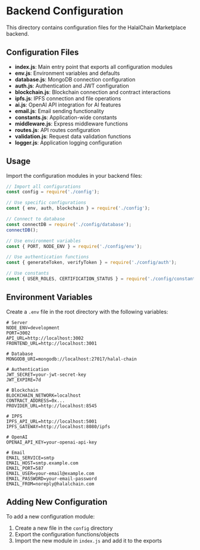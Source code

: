 # Backend Configuration

This directory contains configuration files for the HalalChain Marketplace backend.

## Configuration Files

- **index.js**: Main entry point that exports all configuration modules
- **env.js**: Environment variables and defaults
- **database.js**: MongoDB connection configuration
- **auth.js**: Authentication and JWT configuration
- **blockchain.js**: Blockchain connection and contract interactions
- **ipfs.js**: IPFS connection and file operations
- **ai.js**: OpenAI API integration for AI features
- **email.js**: Email sending functionality
- **constants.js**: Application-wide constants
- **middleware.js**: Express middleware functions
- **routes.js**: API routes configuration
- **validation.js**: Request data validation functions
- **logger.js**: Application logging configuration

## Usage

Import the configuration modules in your backend files:

```javascript
// Import all configurations
const config = require('./config');

// Use specific configurations
const { env, auth, blockchain } = require('./config');

// Connect to database
const connectDB = require('./config/database');
connectDB();

// Use environment variables
const { PORT, NODE_ENV } = require('./config/env');

// Use authentication functions
const { generateToken, verifyToken } = require('./config/auth');

// Use constants
const { USER_ROLES, CERTIFICATION_STATUS } = require('./config/constants');
```

## Environment Variables

Create a `.env` file in the root directory with the following variables:

```
# Server
NODE_ENV=development
PORT=3002
API_URL=http://localhost:3002
FRONTEND_URL=http://localhost:3001

# Database
MONGODB_URI=mongodb://localhost:27017/halal-chain

# Authentication
JWT_SECRET=your-jwt-secret-key
JWT_EXPIRE=7d

# Blockchain
BLOCKCHAIN_NETWORK=localhost
CONTRACT_ADDRESS=0x...
PROVIDER_URL=http://localhost:8545

# IPFS
IPFS_API_URL=http://localhost:5001
IPFS_GATEWAY=http://localhost:8080/ipfs

# OpenAI
OPENAI_API_KEY=your-openai-api-key

# Email
EMAIL_SERVICE=smtp
EMAIL_HOST=smtp.example.com
EMAIL_PORT=587
EMAIL_USER=your-email@example.com
EMAIL_PASSWORD=your-email-password
EMAIL_FROM=noreply@halalchain.com
```

## Adding New Configuration

To add a new configuration module:

1. Create a new file in the `config` directory
2. Export the configuration functions/objects
3. Import the new module in `index.js` and add it to the exports